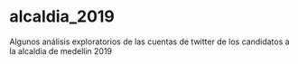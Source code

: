 # alcaldia_2019
Algunos análisis exploratorios de las cuentas de twitter de los candidatos a la alcaldia de medellin 2019
